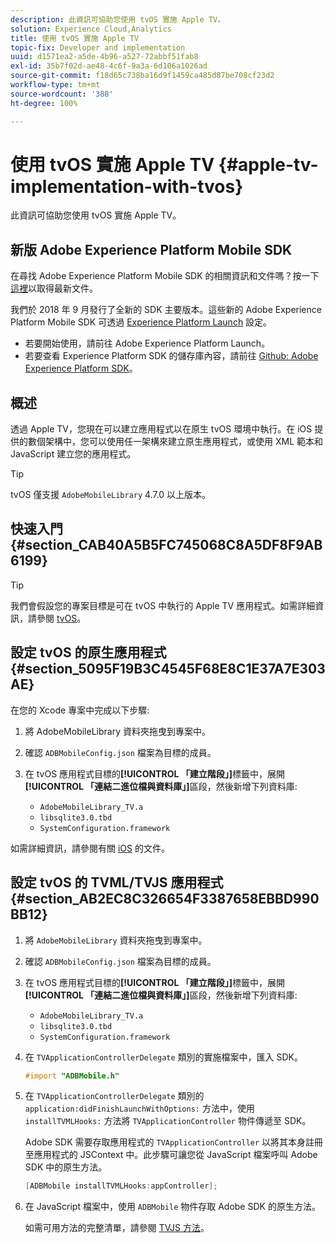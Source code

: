 ```yaml
---
description: 此資訊可協助您使用 tvOS 實施 Apple TV。
solution: Experience Cloud,Analytics
title: 使用 tvOS 實施 Apple TV
topic-fix: Developer and implementation
uuid: d1571ea2-a5de-4b96-a527-72abbf51fab8
exl-id: 35b7f02d-ae48-4c6f-9a3a-6d106a1026ad
source-git-commit: f18d65c738ba16d9f1459ca485d87be708cf23d2
workflow-type: tm+mt
source-wordcount: '388'
ht-degree: 100%

---
```


# 使用 tvOS 實施 Apple TV {#apple-tv-implementation-with-tvos}

此資訊可協助您使用 tvOS 實施 Apple TV。

## 新版 Adobe Experience Platform Mobile SDK

在尋找 Adobe Experience Platform Mobile SDK 的相關資訊和文件嗎？按一下[這裡](https://aep-sdks.gitbook.io/docs/)以取得最新文件。

我們於 2018 年 9 月發行了全新的 SDK 主要版本。這些新的 Adobe Experience Platform Mobile SDK 可透過 [Experience Platform Launch](https://www.adobe.com/tw/experience-platform/launch.html) 設定。

* 若要開始使用，請前往 Adobe Experience Platform Launch。
* 若要查看 Experience Platform SDK 的儲存庫內容，請前往 [Github: Adobe Experience Platform SDK](https://github.com/Adobe-Marketing-Cloud/acp-sdks)。

## 概述

透過 Apple TV，您現在可以建立應用程式以在原生 tvOS 環境中執行。在 iOS 提供的數個架構中，您可以使用任一架構來建立原生應用程式，或使用 XML 範本和 JavaScript 建立您的應用程式。

>[!TIP]
>
>tvOS 僅支援 `AdobeMobileLibrary` 4.7.0 以上版本。

## 快速入門 {#section_CAB40A5B5FC745068C8A5DF8F9AB6199}

>[!TIP]
>
>我們會假設您的專案目標是可在 tvOS 中執行的 Apple TV 應用程式。如需詳細資訊，請參閱 [tvOS](https://developer.apple.com/tvos/documentation/)。

## 設定 tvOS 的原生應用程式 {#section_5095F19B3C4545F68E8C1E37A7E303AE}

在您的 Xcode 專案中完成以下步驟:

1. 將 AdobeMobileLibrary 資料夾拖曳到專案中。
1. 確認 `ADBMobileConfig.json` 檔案為目標的成員。
1. 在 tvOS 應用程式目標的&#x200B;**[!UICONTROL 「建立階段」]**&#x200B;標籤中，展開&#x200B;**[!UICONTROL 「連結二進位檔與資料庫」]**&#x200B;區段，然後新增下列資料庫:

   * `AdobeMobileLibrary_TV.a`
   * `libsqlite3.0.tbd`
   * `SystemConfiguration.framework`

如需詳細資訊，請參閱有關 [iOS](https://developer.apple.com/ios/resources/) 的文件。

## 設定 tvOS 的 TVML/TVJS 應用程式 {#section_AB2EC8C326654F3387658EBBD990BB12}

1. 將 `AdobeMobileLibrary` 資料夾拖曳到專案中。
1. 確認 `ADBMobileConfig.json` 檔案為目標的成員。
1. 在 tvOS 應用程式目標的&#x200B;**[!UICONTROL 「建立階段」]**&#x200B;標籤中，展開&#x200B;**[!UICONTROL 「連結二進位檔與資料庫」]**&#x200B;區段，然後新增下列資料庫:

   * `AdobeMobileLibrary_TV.a`
   * `libsqlite3.0.tbd`
   * `SystemConfiguration.framework`

1. 在 `TVApplicationControllerDelegate` 類別的實施檔案中，匯入 SDK。

   ```objective-c
   #import "ADBMobile.h"
   ```

1. 在 `TVApplicationControllerDelegate` 類別的 `application:didFinishLaunchWithOptions:` 方法中，使用 `installTVMLHooks:` 方法將 `TVApplicationController` 物件傳遞至 SDK。

   Adobe SDK 需要存取應用程式的 `TVApplicationController` 以將其本身註冊至應用程式的 JSContext 中。此步驟可讓您從 JavaScript 檔案呼叫 Adobe SDK 中的原生方法。

   ```objective-c
   [ADBMobile installTVMLHooks:appController];
   ```

1. 在 JavaScript 檔案中，使用 `ADBMobile` 物件存取 Adobe SDK 的原生方法。

   如需可用方法的完整清單，請參閱 [TVJS 方法](/help/ios/apple-tv-implementation-tvos/tvjs-methods.md)。

